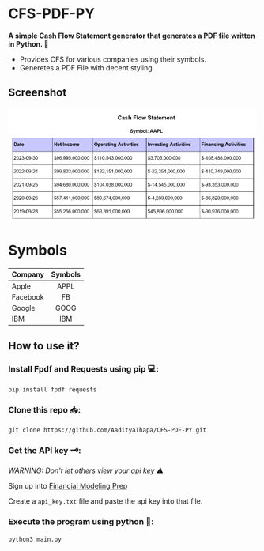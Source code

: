 # CFS-PDF-PY
**A simple Cash Flow Statement generator that generates a PDF file written in Python. 🐍**
- Provides CFS for various companies using their symbols.
- Generetes a PDF File with decent styling.



## Screenshot
![Screenshot](https://github.com/AadityaThapa/CFS-PDF-PY/blob/main/Screenshot.png)

# Symbols
| Company       | Symbols       | 
| ------------- |:-------------:| 
| Apple         | APPL          | 
| Facebook      | FB            | 
| Google        | GOOG          |
| IBM           | IBM           |

## How to use it?

### Install Fpdf and Requests using pip 💻:
```
pip install fpdf requests
```

### Clone this repo 📥:
```
git clone https://github.com/AadityaThapa/CFS-PDF-PY.git
```
### Get the API key 🗝️:
*WARNING: Don't let others view your api key ⚠️*

Sign up into [Financial Modeling Prep](https://site.financialmodelingprep.com/)

Create a `api_key.txt` file and paste the api key into that file.

### Execute the program using python 🐍:
```
python3 main.py
```
